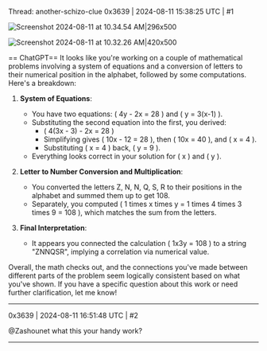 Thread: another-schizo-clue
0x3639 | 2024-08-11 15:38:25 UTC | #1

![Screenshot 2024-08-11 at 10.34.54 AM|296x500](upload://AaHRgv6tQe1XGI007wenEgEMqbW.jpeg)

![Screenshot 2024-08-11 at 10.32.26 AM|420x500](upload://4NJuJVUML0wXGUuluYcjwFYvxpT.jpeg)

== ChatGPT==
It looks like you're working on a couple of mathematical problems involving a system of equations and a conversion of letters to their numerical position in the alphabet, followed by some computations. Here's a breakdown:

1. **System of Equations**:
   - You have two equations: ( 4y - 2x = 28 ) and ( y = 3(x-1) ).
   - Substituting the second equation into the first, you derived:
     - ( 4(3x - 3) - 2x = 28 )
     - Simplifying gives ( 10x - 12 = 28 ), then ( 10x = 40 ), and ( x = 4 ).
     - Substituting ( x = 4 ) back, ( y = 9 ).
   - Everything looks correct in your solution for \( x \) and \( y \).

2. **Letter to Number Conversion and Multiplication**:
   - You converted the letters Z, N, N, Q, S, R to their positions in the alphabet and summed them up to get 108.
   - Separately, you computed ( 1 times x times y = 1 times 4 times 3 times 9 = 108 ), which matches the sum from the letters.

3. **Final Interpretation**:
   - It appears you connected the calculation ( 1x3y = 108 ) to a string "ZNNQSR", implying a correlation via numerical value.

Overall, the math checks out, and the connections you've made between different parts of the problem seem logically consistent based on what you've shown. If you have a specific question about this work or need further clarification, let me know!

-------------------------

0x3639 | 2024-08-11 16:51:48 UTC | #2

@Zashounet what this your handy work?

-------------------------

